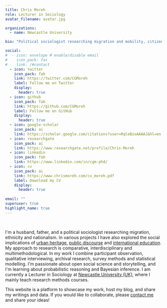 ```yaml
---
title: Chris Moreh
role: Lecturer in Sociology
avatar_filename: avatar.jpg

organizations:
  - name: Newcastle University

bio: "Political sociologist researching migration and mobility, citizenship, ethnicity, urban heritage, and political discourse."

social:
#  - icon: envelope # enable/disable email
#    icon_pack: fas
#    link: /#contact
  - icon: twitter
    icon_pack: fab
    link: https://twitter.com/CGMoreh
    label: Follow me on Twitter
    display:
      header: true
  - icon: github
    icon_pack: fab
    link: https://github.com/CGMoreh
    label: Follow me on GitHub
    display:
      header: true    
  - icon: google-scholar
    icon_pack: ai
    link: https://scholar.google.com/citations?user=RqleBzoAAAAJ&hl=en
  - icon: researchgate
    icon_pack: ai
    link: https://www.researchgate.net/profile/Chris-Moreh   
  - icon: linkedin
    icon_pack: fab
    link: https://www.linkedin.com/in/cgm-phd/
  - icon: cv
    icon_pack: ai
    link: https://www.chrismoreh.com/cv_moreh.pdf
    label: Download my CV
    display:
      header: true
    
email: ""
superuser: true
highlight_name: true
---
```


<br>

I'm a husband, father, and a political sociologist researching migration, ethnicity and nationalism. In various projects I have also explored the social implications of [urban heritage](/tag/heritage/), [public discourse](/tag/discourse/) and [international education](/tag/education/). My approach to research is comparative, interdisciplinary and multimethodological. In my work I combine participant observation, qualitative interviewing, archival research, survey methods and statistical modelling. I'm passionate about open social science and storytelling, and I'm learning about probabilistic reasoning and Bayesian inference. I am currently a Lecturer in Sociology at [Newcastle University (UK)](https://www.ncl.ac.uk/gps/about/about-sociology/), where I mainly teach research methods courses.

This website is a platform to showcase my work, host my blog, and share my writings and data. If you would like to collaborate, please [contact me](/#contact) and share your ideas!
<br>